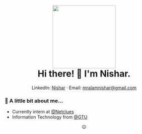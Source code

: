 <!-- Header -->
<h1 align="center">
  <img src="https://user-images.githubusercontent.com/32605754/87495507-938d0580-c61f-11ea-997c-8a3da7998c45.png" width="200"></img> <!-- Avatar -->
  <br>
  Hi there! 👋 I'm Nishar.
</h1>

<p align="center">
  LinkedIn: <a href="https://www.linkedin.com/in/nishar-alam-bab812211/">Nishar</a> &middot;
  Email: <a href="mailto:mralamnishar@gmail.com">mralamnishar@gmail.com</a>
</p>

### 👀 A little bit about me...

* Currently intern at [@Netclues](https://www.netclues.in/)
* Information Technology  from [@GTU](https://www.gtu.ac.in/)



<!-- Footer -->
<p align="center">😉</p>
